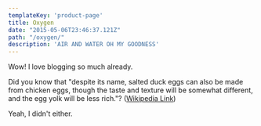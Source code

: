 ```yaml
---
templateKey: 'product-page'
title: Oxygen
date: "2015-05-06T23:46:37.121Z"
path: "/oxygen/"
description: 'AIR AND WATER OH MY GOODNESS'
---
```


Wow! I love blogging so much already.

Did you know that "despite its name, salted duck eggs can also be made from chicken eggs, though the taste and texture will be somewhat different, and the egg yolk will be less rich."? ([Wikipedia Link](http://en.wikipedia.org/wiki/Salted_duck_egg))

Yeah, I didn't either.
